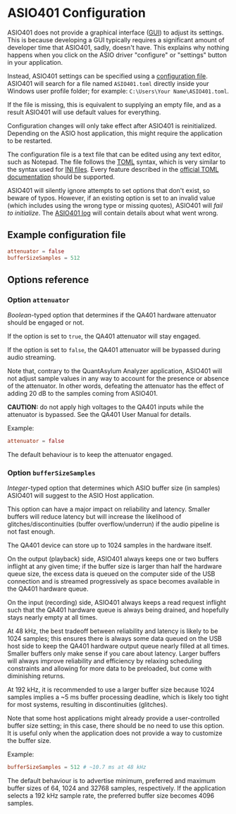 # ASIO401 Configuration

ASIO401 does not provide a graphical interface ([GUI][]) to adjust its
settings. This is because developing a GUI typically requires a
significant amount of developer time that ASIO401, sadly, doesn't have.
This explains why nothing happens when you click on the ASIO driver
"configure" or "settings" button in your application.

Instead, ASIO401 settings can be specified using a
[configuration file][]. ASIO401 will search for a file named
`ASIO401.toml` directly inside your Windows user profile folder; for
example: `C:\Users\Your Name\ASIO401.toml`.

If the file is missing, this is equivalent to supplying an empty file,
and as a result ASIO401 will use default values for everything.

Configuration changes will only take effect after ASIO401 is reinitialized.
Depending on the ASIO host application, this might require the application to be
restarted.

The configuration file is a text file that can be edited using any text editor,
such as Notepad. The file follows the [TOML][] syntax, which is very similar to
the syntax used for [INI files][]. Every feature described in the [official TOML documentation] should be supported.

ASIO401 will silently ignore attempts to set options that don't exist,
so beware of typos. However, if an existing option is set to an invalid
value (which includes using the wrong type or missing quotes), ASIO401
will *fail to initialize*. The [ASIO401 log][logging] will contain details
about what went wrong.

## Example configuration file

```toml
attenuator = false
bufferSizeSamples = 512
```

## Options reference

### Option `attenuator`

*Boolean*-typed option that determines if the QA401 hardware attenuator should
be engaged or not.

If the option is set to `true`, the QA401 attenuator will stay engaged.

If the option is set to `false`, the QA401 attenuator will be bypassed during
audio streaming.

Note that, contrary to the QuantAsylum Analyzer application, ASIO401 will not
adjust sample values in any way to account for the presence or absence of the
attenuator. In other words, defeating the attenuator has the effect of adding
20 dB to the samples coming from ASIO401.

**CAUTION:** do not apply high voltages to the QA401 inputs while the attenuator
is bypassed. See the QA401 User Manual for details.

Example:

```toml
attenuator = false
```

The default behaviour is to keep the attenuator engaged.

### Option `bufferSizeSamples`

*Integer*-typed option that determines which ASIO buffer size (in samples)
ASIO401 will suggest to the ASIO Host application.

This option can have a major impact on reliability and latency. Smaller buffers
will reduce latency but will increase the likelihood of glitches/discontinuities
(buffer overflow/underrun) if the audio pipeline is not fast enough.

The QA401 device can store up to 1024 samples in the hardware itself.

On the output (playback) side, ASIO401 always keeps one or two buffers inflight
at any given time; if the buffer size is larger than half the hardware queue
size, the excess data is queued on the computer side of the USB connection and
is streamed progressively as space becomes available in the QA401 hardware
queue.

On the input (recording) side, ASIO401 always keeps a read request inflight such
that the QA401 hardware queue is always being drained, and hopefully stays
nearly empty at all times.

At 48 kHz, the best tradeoff between reliability and latency is likely to be
1024 samples; this ensures there is always some data queued on the USB host side
to keep the QA401 hardware output queue nearly filled at all times. Smaller
buffers only make sense if you care about latency. Larger buffers will always
improve reliability and efficiency by relaxing scheduling constraints and
allowing for more data to be preloaded, but come with diminishing returns.

At 192 kHz, it is recommended to use a larger buffer size because 1024 samples
implies a ~5 ms buffer processing deadline, which is likely too tight for most
systems, resulting in discontinuities (glitches).

Note that some host applications might already provide a user-controlled buffer
size setting; in this case, there should be no need to use this option. It is
useful only when the application does not provide a way to customize the buffer
size.

Example:

```toml
bufferSizeSamples = 512 # ~10.7 ms at 48 kHz
```

The default behaviour is to advertise minimum, preferred and maximum buffer
sizes of 64, 1024 and 32768 samples, respectively. If the application selects
a 192 kHz sample rate, the preferred buffer size becomes 4096 samples.

[bufferSizeSamples]: #option-bufferSizeSamples
[configuration file]: https://en.wikipedia.org/wiki/Configuration_file
[GUI]: https://en.wikipedia.org/wiki/Graphical_user_interface
[INI files]: https://en.wikipedia.org/wiki/INI_file
[logging]: README.md#logging
[official TOML documentation]: https://github.com/toml-lang/toml#toml
[TOML]: https://en.wikipedia.org/wiki/TOML
